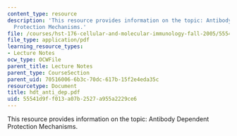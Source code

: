 ```yaml
---
content_type: resource
description: 'This resource provides information on the topic: Antibody Dependent
  Protection Mechanisms.'
file: /courses/hst-176-cellular-and-molecular-immunology-fall-2005/55541d9ff013a07b2527a955a2229ce6_hdt_anti_dep.pdf
file_type: application/pdf
learning_resource_types:
- Lecture Notes
ocw_type: OCWFile
parent_title: Lecture Notes
parent_type: CourseSection
parent_uid: 70516006-6b3c-70dc-617b-15f2e4eda35c
resourcetype: Document
title: hdt_anti_dep.pdf
uid: 55541d9f-f013-a07b-2527-a955a2229ce6
---
```

This resource provides information on the topic: Antibody Dependent Protection Mechanisms.

